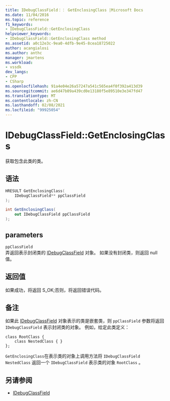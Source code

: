 ```yaml
---
title: IDebugClassField：： GetEnclosingClass |Microsoft Docs
ms.date: 11/04/2016
ms.topic: reference
f1_keywords:
- IDebugClassField::GetEnclosingClass
helpviewer_keywords:
- IDebugClassField::GetEnclosingClass method
ms.assetid: a0c12e3c-9ea0-4dfb-9e45-8cea18725022
author: acangialosi
ms.author: anthc
manager: jmartens
ms.workload:
- vssdk
dev_langs:
- CPP
- CSharp
ms.openlocfilehash: 91a4e04e26a57247a541c565ea4f0f392a413d39
ms.sourcegitcommit: ae6d47b09a439cd0e13180f5e89510e3e347fd47
ms.translationtype: MT
ms.contentlocale: zh-CN
ms.lasthandoff: 02/08/2021
ms.locfileid: "99925054"
---
```

# <a name="idebugclassfieldgetenclosingclass"></a>IDebugClassField::GetEnclosingClass
获取包含此类的类。

## <a name="syntax"></a>语法

```cpp
HRESULT GetEnclosingClass(
    IDebugClassField** ppClassField
);
```

```csharp
int GetEnclosingClass(
    out IDebugClassField ppClassField
);
```

## <a name="parameters"></a>parameters
`ppClassField`\
弄返回表示封闭类的 [IDebugClassField](../../../extensibility/debugger/reference/idebugclassfield.md) 对象。 如果没有封闭类，则返回 null 值。

## <a name="return-value"></a>返回值
如果成功，将返回 S_OK;否则，将返回错误代码。

## <a name="remarks"></a>备注
如果此 [IDebugClassField](../../../extensibility/debugger/reference/idebugclassfield.md) 对象表示的类是嵌套类，则 `ppClassField` 参数将返回 `IDebugClassField` 表示封闭类的对象。 例如，给定此类定义：

```
class RootClass {
    class NestedClass { }
};
```

`GetEnclosingClass`在表示类的对象上调用方法将 `IDebugClassField` `NestedClass` 返回一个 `IDebugClassField` 表示类的对象 `RootClass` 。

## <a name="see-also"></a>另请参阅
- [IDebugClassField](../../../extensibility/debugger/reference/idebugclassfield.md)
